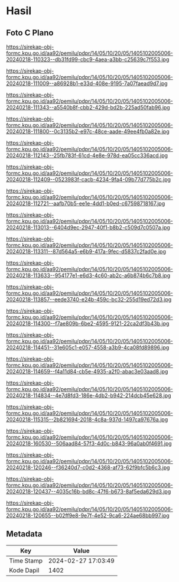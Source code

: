 # Hasil

## Foto C Plano

https://sirekap-obj-formc.kpu.go.id/aa92/pemilu/pdpr/14/05/10/20/05/1405102005006-20240218-110323--db31fd99-cbc9-4aea-a3bb-c25639c7f553.jpg

https://sirekap-obj-formc.kpu.go.id/aa92/pemilu/pdpr/14/05/10/20/05/1405102005006-20240218-111009--a86928b1-e33d-408e-9195-7a07faead9d7.jpg

https://sirekap-obj-formc.kpu.go.id/aa92/pemilu/pdpr/14/05/10/20/05/1405102005006-20240218-111343--a5540b8f-cbb2-429d-bd2b-225ad50fab96.jpg

https://sirekap-obj-formc.kpu.go.id/aa92/pemilu/pdpr/14/05/10/20/05/1405102005006-20240218-111800--0c3135b2-e97c-48ce-aade-49ee4fb0a82e.jpg

https://sirekap-obj-formc.kpu.go.id/aa92/pemilu/pdpr/14/05/10/20/05/1405102005006-20240218-112143--25fb783f-61cd-4e8e-978d-ea05cc336acd.jpg

https://sirekap-obj-formc.kpu.go.id/aa92/pemilu/pdpr/14/05/10/20/05/1405102005006-20240218-112409--0523983f-cacb-4234-9fa4-09b77d775b2c.jpg

https://sirekap-obj-formc.kpu.go.id/aa92/pemilu/pdpr/14/05/10/20/05/1405102005006-20240218-112721--aafb70b5-ee1e-4dd1-b0ed-c67598718167.jpg

https://sirekap-obj-formc.kpu.go.id/aa92/pemilu/pdpr/14/05/10/20/05/1405102005006-20240218-113013--6404d9ec-2947-40f1-b8b2-c509d7c0507a.jpg

https://sirekap-obj-formc.kpu.go.id/aa92/pemilu/pdpr/14/05/10/20/05/1405102005006-20240218-113311--87d564a5-e6b9-417a-9fec-d5837c2fad0e.jpg

https://sirekap-obj-formc.kpu.go.id/aa92/pemilu/pdpr/14/05/10/20/05/1405102005006-20240218-113633--954177e1-e6d3-4c60-ab2c-a6b874b6c7b8.jpg

https://sirekap-obj-formc.kpu.go.id/aa92/pemilu/pdpr/14/05/10/20/05/1405102005006-20240218-113857--eede3740-e24b-459c-bc32-255d19ed72d3.jpg

https://sirekap-obj-formc.kpu.go.id/aa92/pemilu/pdpr/14/05/10/20/05/1405102005006-20240218-114300--f7ae809b-6be2-4595-9121-22ca2df3b43b.jpg

https://sirekap-obj-formc.kpu.go.id/aa92/pemilu/pdpr/14/05/10/20/05/1405102005006-20240218-114451--31e605c1-e057-4558-a3b9-4ca08fd89896.jpg

https://sirekap-obj-formc.kpu.go.id/aa92/pemilu/pdpr/14/05/10/20/05/1405102005006-20240218-114659--f4a11d84-cb5e-4935-a2f0-abac3e03aad8.jpg

https://sirekap-obj-formc.kpu.go.id/aa92/pemilu/pdpr/14/05/10/20/05/1405102005006-20240218-114834--4e7d8fd3-186e-4db2-b942-214dcb45e628.jpg

https://sirekap-obj-formc.kpu.go.id/aa92/pemilu/pdpr/14/05/10/20/05/1405102005006-20240218-115315--2b821694-2018-4c8a-937d-1497ca97676a.jpg

https://sirekap-obj-formc.kpu.go.id/aa92/pemilu/pdpr/14/05/10/20/05/1405102005006-20240218-160530--506aad84-57f3-4d0c-b843-96a0ab0f4691.jpg

https://sirekap-obj-formc.kpu.go.id/aa92/pemilu/pdpr/14/05/10/20/05/1405102005006-20240218-120246--f36240d7-c0d2-4368-af73-62f9bfc5b6c3.jpg

https://sirekap-obj-formc.kpu.go.id/aa92/pemilu/pdpr/14/05/10/20/05/1405102005006-20240218-120437--4035c16b-bd8c-47f6-b673-8af5eda629d3.jpg

https://sirekap-obj-formc.kpu.go.id/aa92/pemilu/pdpr/14/05/10/20/05/1405102005006-20240218-120655--b02ff9e8-9e7f-4e52-9ca6-224ae68bb997.jpg


## Metadata

| Key        | Value               |
| ---------- | ------------------- |
| Time Stamp | 2024-02-27 17:03:49 |
| Kode Dapil | 1402                |



